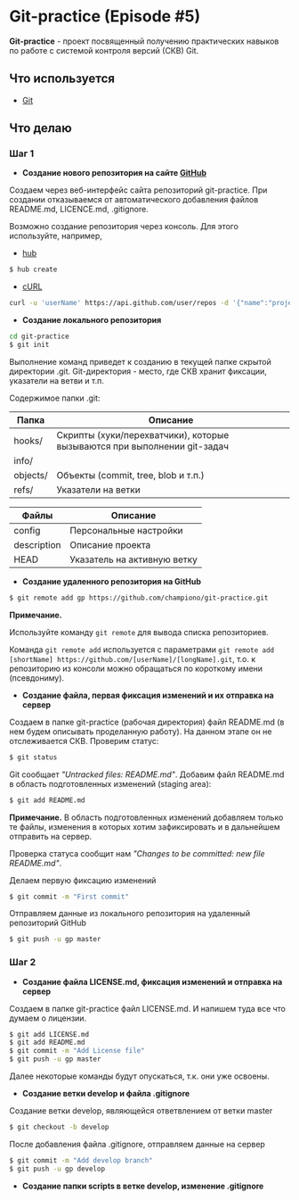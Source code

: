 # Git-practice (Episode #5)

**Git-practice** - проект посвященный получению практических навыков по работе с системой контроля версий (СКВ) Git.

## Что используется
* [Git](https://git-scm.com/)

## Что делаю

### Шаг 1

* **Создание нового репозитория на сайте [GitHub](https://github.com)**

Создаем через веб-интерфейс сайта репозиторий git-practice. При создании отказываемся от автоматического добавления файлов README.md, LICENCE.md, .gitignore.

Возможно создание репозитория через консоль. Для этого используйте, например,

* [hub](https://github.com/github/hub)
```bash
$ hub create
```
* [cURL](http://www.confusedbycode.com/curl)
```bash
curl -u 'userName' https://api.github.com/user/repos -d '{"name":"projectName","description":"Project description"}'
```

* **Создание локального репозитория**

```bash
cd git-practice
$ git init
```
Выполнение команд приведет к созданию в текущей папке скрытой директории .git. Git-директория - место, где СКВ хранит фиксации, указатели на ветви и т.п. 

Содержимое папки .git:

| Папка     | Описание                                                                  |
|-----------|---------------------------------------------------------------------------|
| hooks/    | Cкрипты (хуки/перехватчики), которые вызываются при выполнении git-задач  |
| info/     |                                                                           |
| objects/  | Объекты (commit, tree, blob и т.п.)                                       |
| refs/     | Указатели на ветки                                                        |

| Файлы         | Описание                      |
|---------------|-------------------------------|
| config        | Персональные настройки        |
| description   | Описание проекта              |
| HEAD          | Указатель на активную ветку   |

* **Создание удаленного репозитория на GitHub**

```bash
$ git remote add gp https://github.com/championo/git-practice.git
```
**Примечание.**

Используйте команду `git remote` для вывода списка репозиториев.

Команда `git remote add` используется с параметрами `git remote add [shortName] https://github.com/[userName]/[longName].git`, т.о. к репозиторию из консоли можно обращаться по короткому имени (псевдониму).

* **Создание файла, первая фиксация изменений и их отправка на сервер**

Создаем в папке git-practice (рабочая директория) файл README.md (в нем будем описывать проделанную работу). На данном этапе он не отслеживается СКВ.
Проверим статус:
```bash
$ git status
```
Git сообщает *"Untracked files: README.md"*. Добавим файл README.md в область подготовленных изменений (staging area):
```bash
$ git add README.md
```
**Примечание.** В область подготовленных изменений добавляем только те файлы, изменения в которых хотим зафиксировать и в дальнейшем отправить на сервер.

Проверка статуса сообщит нам *"Changes to be committed: new file README.md"*.

Делаем первую фиксацию изменений
```bash
$ git commit -m "First commit"
```
Отправляем данные из локального репозитория на удаленный репозиторий GitHub
```bash
$ git push -u gp master
```

### Шаг 2

* **Создание файла LICENSE.md, фиксация изменений и отправка на сервер**

Создаем в папке git-practice файл LICENSE.md. И напишем туда все что думаем о лицензии.
```bash
$ git add LICENSE.md
$ git add README.md
$ git commit -m "Add License file"
$ git push -u gp master
```

Далее некоторые команды будут опускаться, т.к. они уже освоены.

* **Создание ветки develop и файла .gitignore**

Создание ветки develop, являющейся ответвлением от ветки master
```bash
$ git checkout -b develop
```
После добавления файла .gitignore, отправляем данные на сервер
```bash
$ git commit -m "Add develop branch"
$ git push -u gp develop
```

* **Создание папки scripts в ветке develop, изменение .gitignore**
